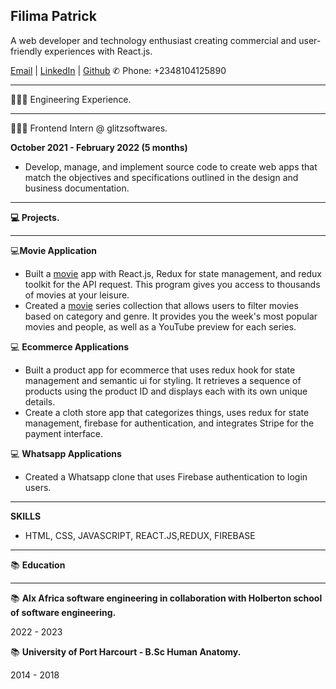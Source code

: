 ## Filima Patrick

A web developer and technology enthusiast creating commercial and user-friendly experiences with React.js.

[Email](filimapatrick@gmail.com) | [LinkedIn](https://www.linkedin.com/in/patrick-filima-91450817b/) | [Github](https://github.com/filimapatrick)
✆ Phone: +2348104125890

___

👩🏼‍💻 Engineering Experience.

___
👩🏼‍💻 Frontend Intern @ glitzsoftwares.

**October 2021 - February 2022 (5 months)**

  + Develop, manage, and implement source code to create web apps  that match the objectives and specifications outlined in the design and business documentation.
 
 ___
   
  **💻 Projects.**
  
 ___
   
 💻**Movie Application**

+ Built a [movie](https://627bc24d3f081c14701a9486--regal-bonbon-8701fd.netlify.app/) app with React.js, Redux for state management, and  redux toolkit for the API request. This program gives you access to thousands of movies at your leisure.
+ Created a [movie](https://glistening-salmiakki-58b407.netlify.app) series collection that allows users to filter movies based on category and genre. It provides you the week's most popular movies and people, as well as a YouTube preview for each series.

 💻 **Ecommerce Applications**
 
+ Built a product app for ecommerce that uses redux hook for state management and semantic ui for styling. It retrieves a sequence of products using the product ID and displays each with its own unique details.
+ Create a cloth store app that categorizes things, uses redux for state management, firebase for authentication, and integrates Stripe for the payment interface.


 💻  **Whatsapp Applications**
 +   Created a Whatsapp clone that uses Firebase authentication to login users.
 
 ___


**SKILLS**

+ HTML, CSS, JAVASCRIPT, REACT.JS,REDUX, FIREBASE

___



 📚 **Education**

___

📚 **Alx Africa software engineering in collaboration with Holberton school of software engineering.**

2022 - 2023


📚 **University of Port Harcourt - B.Sc Human Anatomy.**

2014 - 2018
